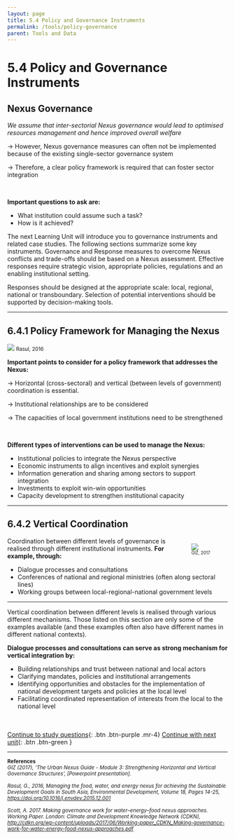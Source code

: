 ```yaml
---
layout: page
title: 5.4 Policy and Governance Instruments
permalink: /tools/policy-governance
parent: Tools and Data
---
```

# **5.4 Policy and Governance Instruments**

## Nexus Governance

<i>We assume that inter-sectorial Nexus governance would lead to optimised resources management and hence improved overall welfare</i>

&rarr; However,  Nexus governance measures can often not be implemented because of the existing single-sector governance system

&rarr; Therefore, a clear policy framework is required that can foster sector integration

<br>

**Important questions to ask are:**

- What institution could assume such a task?
- How is it achieved?

The next Learning Unit will introduce you to governance instruments and related case studies. The following sections summarize some key instruments. Governance and Response measures to overcome Nexus conflicts and trade-offs should be based on a Nexus assessment. Effective responses require strategic vision, appropriate policies, regulations and an enabling institutional setting.

Responses should be designed at the appropriate scale: local, regional, national or transboundary. Selection of potential interventions should be supported by decision-making tools.

<hr/>

## 6.4.1 Policy Framework for Managing the Nexus

<img src="/wef-nexus-online-course/assets/rasul-2016.jpg">
<small>Rasul, 2016</small>


**Important points to consider for a policy framework that addresses the Nexus:**

&rarr; Horizontal (cross-sectoral) and vertical (between levels of government) coordination is essential.

&rarr; Institutional relationships are to be considered

&rarr; The capacities of local government institutions need to be strengthened

<br>

**Different types of interventions can be used to manage the Nexus:**
- Institutional policies to integrate the Nexus perspective
- Economic instruments to align incentives and exploit synergies
- Information generation and sharing among sectors to support integration
- Investments to exploit win-win opportunities
- Capacity development to strengthen institutional capacity

<hr/>

## 6.4.2 Vertical Coordination

<div>
<div style="float: right">
<figure>
<img src="/wef-nexus-online-course/assets/rasul-2016.jpg">
<figcaption><small><small>GIZ, 2017</small></small></figcaption>
</figure>
</div>
<div>
Coordination between different levels of governance is realised through different institutional instruments. <b>For example, through:</b>
</div>
</div>

- Dialogue processes and consultations
- Conferences of national and regional ministries (often along sectoral lines)
- Working groups between local-regional-national government levels

<hr/>

Vertical coordination between different levels is realised through various different mechanisms. Those listed on this section are only some of the examples available (and these examples often also have different names in different national contexts).

**Dialogue processes and consultations can serve as strong mechanism for vertical integration by:**
- Building relationships and trust between national and local actors
- Clarifying mandates, policies and institutional arrangements
- Identifying opportunities and obstacles for the implementation of national development targets and policies at the local level
- Facilitating coordinated representation of interests from the local to the national level


<br/> <br/>
[Continue to study questions](https://waterbender231.github.io/wef-nexus-online-course/tools/questions){: .btn .btn-purple .mr-4}
[Continue with next unit](https://waterbender231.github.io/wef-nexus-online-course/governance/){: .btn .btn-green }

<hr/>

<small><b>References</b><br>
<i>GIZ (2017), ‘The Urban Nexus Guide - Module 3: Strengthening Horizontal and Vertical Governance Structures’, [Powerpoint presentation].<br>
<br>
Rasul, G., 2016, Managing the food, water, and energy nexus for achieving the Sustainable Development Goals in South Asia, Environmental Development, Volume 18, Pages 14-25, <a href="https://doi.org/10.1016/j.envdev.2015.12.001">https://doi.org/10.1016/j.envdev.2015.12.001</a><br>
<br>
Scott, A. 2017. Making governance work for water–energy–food nexus approaches. Working Paper. London: Climate and Development Knowledge Network (CDKN), <a href="cdkn.org/wp-content/uploads/2017/06/Working-paper_CDKN_Making-governance-work-for-water-energy-food-nexus-approaches.pdf">http://cdkn.org/wp-content/uploads/2017/06/Working-paper_CDKN_Making-governance-work-for-water-energy-food-nexus-approaches.pdf</a></i></small>

